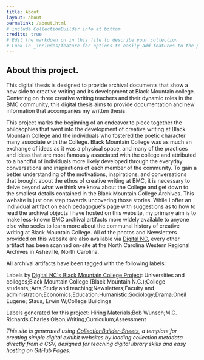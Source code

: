 ```yaml
---
title: About
layout: about
permalink: /about.html
# include CollectionBuilder info at bottom
credits: true
# Edit the markdown on in this file to describe your collection
# Look in _includes/feature for options to easily add features to the page
---
```


## About this project. 

This digital thesis is designed to provide archival documents that show a new side to creative writing and its development at Black Mountain college. Centering on three creative writing teachers and their dynamic roles in the BMC community, this digital thesis aims to provide documentation and new information that accompanies my written thesis.

This project marks the beginning of an endeavor to piece together the philosophies that went into the development of creative writing at Black Mountain College and the individuals who fostered the poetic character many associate with the College. Black Mountain College was as much an exchange of ideas as it was a physical space, and many of the practices and ideas that are most famously associated with the college and attributed to a handful of individuals more likely developed through the everyday conversations and inspirations of each member of the community. To gain a better understanding of the motivations, inspirations, and conversations that brought about the ethos of creative writing at BMC, it is necessary to delve beyond what we think we know about the College and get down to the smallest details contained in the Black Mountain College Archives. This website is just one step towards uncovering those stories. While I offer an individual artifact on each pedagogue's page with suggestions as to how to read the archival objects I have hosted on this website, my primary aim is to make less-known BMC archival artifacts more widely available to anyone else who seeks to learn more about the communal history of creative writing at Black Mountain College. All of the photos and Newsletters provided on this website are also available via [Digital NC](https://digital.ncdcr.gov/collections/black-mountain-college), every other artifact has been scanned on-site at the North Carolina Western Regional Archives in Asheville, North Carolina. 

All archival artifacts have been tagged with the following labels: 

Labels by [Digital NC's Black Mountain College Project](https://digital.ncdcr.gov/collections/black-mountain-college): Universities and colleges;Black Mountain College (Black Mountain N.C.);College students;;Arts;Study and teaching;Newsletters;Faculty and administration;Economics;Education;Humanistic;Sociology;Drama;Oneil Eugene; Staus, Erwin W;College Buildings

Labels generated for this project: Hiring Materials;Bob Wunsch;M.C. Richards;Charles Olson;Writing;Curriculum;Assessment







_This site is generated using [CollectionBuilder-Sheets](https://github.com/CollectionBuilder/collectionbuilder-sheets), a template  for creating simple digital exhibit websites by loading collection metadata directly from a CSV, designed for teaching digital library skills and easy hosting on GitHub Pages._
